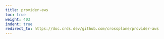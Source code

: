 ```yaml
---
title: provider-aws
toc: true
weight: 403
indent: true
redirect_to: https://doc.crds.dev/github.com/crossplane/provider-aws
---
```

